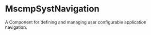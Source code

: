 # MscmpSystNavigation

<!-- MDOC !-->

A Component for defining and managing user configurable application navigation.

